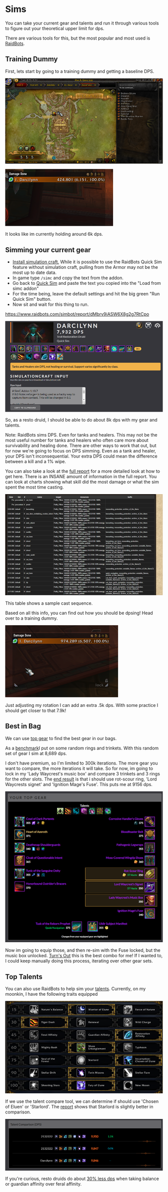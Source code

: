 # Sims

You can take your current gear and talents and run it through various tools to figure out your theoretical upper limit for dps.



There are various tools for this, but the most popular and most used is [RaidBots](https://www.raidbots.com/simbot).



## Training Dummy

First, lets start by going to a training dummy and getting a baseline DPS.



![1539053047419](./1539053047419.png)



![1539053312059](./1539053312059.png)

It looks like im currently holding around 6k dps.

## Simming your current gear

* [Install simulation craft.](https://www.curseforge.com/wow/addons/simulationcraft) While it is possible to use the RaidBots Quick Sim feature without simulation craft, pulling from the Armor may not be the most up to date data.
* In game type `/simc` and copy the text from the addon.
* Go back to [Quick Sim](https://www.raidbots.com/simbot/quick) and paste the text you copied into the "Load from simc addon"
* For the time being, leave the default settings and hit the big green "Run Quick Sim" button.
* Now sit and wait for this thing to run.



https://www.raidbots.com/simbot/report/dMbrv9iASW6X8g2g7RtCpo

![1539051573157](.\1539051573157.png)



So, as a resto druid, I should be able to do about 8k dps with my gear and talents.

Note: RaidBots sims DPS. Even for tanks and healers. This may not be the most useful number for tanks and healers who often care more about survivability and healing done. There are other ways to work that out, but for now we're going to focus on DPS simming. Even as a tank and healer, your DPS isn't inconsequential. Your extra DPS could mean the difference between a kill and a 1% wipe.



You can also take a look at the [full report](https://www.raidbots.com/simbot/report/dMbrv9iASW6X8g2g7RtCpo/simc) for a more detailed look at how to get here. There is an INSANE amount of information in the full report. You can look at charts showing what skill did the most damage or what the sim spent the most time casting.

![1539052345081](./1539052345081.png)

This table shows a sample cast sequence.



Based on all this info, you can find out how you should be dpsing! Head over to a training dummy.



![1539058643697](./1539058643697.png)

Just adjusting my rotation I can add an extra .5k dps. With some practice I should get closer to that 7.9k!



## Best in Bag

We can use [top gear](https://www.raidbots.com/simbot/topgear) to find the best gear in our bags.

As a [benchmark](https://www.raidbots.com/simbot/report/nuacSps2Saz1GC7HRyERJ3)I put on some random rings and trinkets. With this random set of gear I sim at 8,689 dps.

I don't have premium, so I'm limited to 300k iterations. The more gear you want to compare, the more iterations it will take. So for now, im going to lock in my 'Lady Waycrest's music box' and compare 3 trinkets and 3 rings for the other slots. The [end result](https://www.raidbots.com/simbot/report/3YLf5q8kHS75CnCKUFuuBo) is that i should use rot-scour ring, 'Lord Waycrests signet' and 'Ignition Mage's Fuse'. This puts me at 9156 dps.

![1539063981110](./1539063981110.png)

Now im going to equip those, and then re-sim with the Fuse locked, but the music box unlocked. [Turn's Out](https://www.raidbots.com/simbot/report/oYLp9Ea6MZQJFj7Ay4Q6Nw) this is the best combo for me! If I wanted to, I could keep manually doing this process, iterating over other gear sets.



## Top Talents

You can also use RaidBots to help sim your [talents](https://www.raidbots.com/simbot/talents). Currently, on my moonkin, I have the following traits equipped



![1539064161238](./1539064161238.png)

If we use the talent compare tool, we can determine if should use 'Chosen of Eluen' or 'Starlord'. The [report](https://www.raidbots.com/simbot/report/fjz5GqB3fcGCBGo5CHjwZ3) shows that Starlord is slightly better in comparison.

![1539064411626](./1539064411626.png)



If you're curious, resto druids do about [30% less dps](https://www.raidbots.com/simbot/report/8aX5ffGZbzod2317Krg3T) when taking balance or guardian affinity over feral affinity.